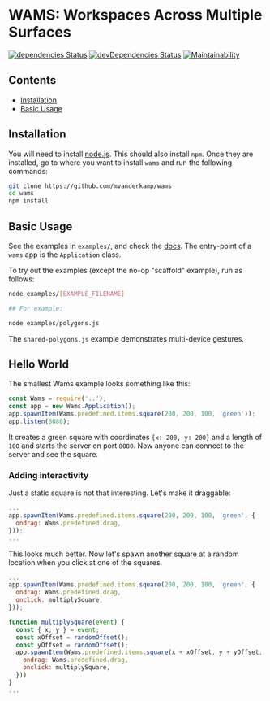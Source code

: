 # WAMS: Workspaces Across Multiple Surfaces

[![dependencies Status](
https://david-dm.org/mvanderkamp/wams/status.svg)](
https://david-dm.org/mvanderkamp/wams)
[![devDependencies Status](
https://david-dm.org/mvanderkamp/wams/dev-status.svg)](
https://david-dm.org/mvanderkamp/wams?type=dev)
[![Maintainability](
https://api.codeclimate.com/v1/badges/d751ac91ef2c243f5758/maintainability)](
https://codeclimate.com/github/mvanderkamp/WAMS-API/maintainability)

## Contents

* [Installation](#installation)
* [Basic Usage](#basic-usage)

## Installation

You will need to install [node.js](https://nodejs.org/en/). This should also
install `npm`. Once they are installed, go to where you want to install `wams`
and run the following commands:

```bash
git clone https://github.com/mvanderkamp/wams
cd wams
npm install
```

## Basic Usage

See the examples in `examples/`, and check the
[docs](https://mvanderkamp.github.io/wams/). The entry-point of a `wams` app is
the `Application` class.

To try out the examples (except the no-op "scaffold" example), run as follows:

```bash
node examples/[EXAMPLE_FILENAME]

## For example:

node examples/polygons.js
```

The `shared-polygons.js` example demonstrates multi-device gestures.


## Hello World
The smallest Wams example looks something like this:
```javascript
const Wams = require('..');
const app = new Wams.Application();
app.spawnItem(Wams.predefined.items.square(200, 200, 100, 'green'));
app.listen(8080);
```

It creates a green square with coordinates `{x: 200, y: 200}` and a length of `100` and starts the server on port `8080`. Now anyone can connect to the server and see the square.

### Adding interactivity
Just a static square is not that interesting. Let's make it draggable:
```javascript
...
app.spawnItem(Wams.predefined.items.square(200, 200, 100, 'green', {
  ondrag: Wams.predefined.drag,
}));
...
```
This looks much better. Now let's spawn another square at a random location when you click at one of the squares.

```javascript
...
app.spawnItem(Wams.predefined.items.square(200, 200, 100, 'green', {
  ondrag: Wams.predefined.drag,
  onclick: multiplySquare,
}));

function multiplySquare(event) {
  const { x, y } = event;
  const xOffset = randomOffset(); 
  const yOffset = randomOffset();
  app.spawnItem(Wams.predefined.items.square(x + xOffset, y + yOffset, 100, 'blue', {
    ondrag: Wams.predefined.drag,
    onclick: multiplySquare,
  }))
}
...
```
